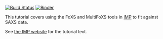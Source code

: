 [![Build Status](https://travis-ci.com/salilab/foxs_tutorial.svg?branch=master)](https://travis-ci.com/salilab/foxs_tutorial)
[![Binder](https://mybinder.org/badge_logo.svg)](https://mybinder.org/v2/gh/salilab/foxs_tutorial/master?filepath=index.ipynb)

This tutorial covers using the FoXS and MultiFoXS tools in
[IMP](https://integrativemodeling.org/) to fit against SAXS data.

See [the IMP website](https://integrativemodeling.org/tutorials/foxs/)
for the tutorial text.
